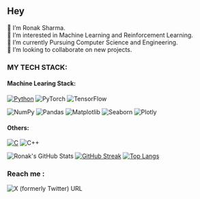 ## Hey


👋 I’m Ronak Sharma. \
👀 I’m interested in Machine Learning and Reinforcement Learning.\
🌱 I’m currently Pursuing Computer Science and Engineering.\
💞️ I’m looking to collaborate on new projects.


### MY TECH STACK:
#### Machine Learing Stack:
[![Python](https://img.shields.io/badge/-Python-033800?&logo=python&logoColor=0bf)](https://github.com/adamalston?tab=repositories&q=&type=&language=python)
![PyTorch](https://img.shields.io/badge/-PyTorch-055e00?&logo=PyTorch&logoColor=f00)
![TensorFlow](https://img.shields.io/badge/-TensorFlow-067300?&logo=TensorFlow&logoColor=f77c00)

![NumPy](https://img.shields.io/badge/-NumPy-0d0138?&logo=NumPy&logoColor=ff6791)
![Pandas](https://img.shields.io/badge/-Pandas-130252?&logo=Pandas&logoColor=0ff)
![Matplotlib](https://img.shields.io/badge/-Matplotlib-170263?&logo=Matplotlib&logoColor=336791)
![Seaborn](https://img.shields.io/badge/-Seaborn-1b0275?&logo=Seaborn&logoColor=336791)
![Plotly](https://img.shields.io/badge/-Plotly-1d0180?&logo=Plotly&logoColor=336791)

#### Others:
[![C](https://img.shields.io/badge/-C-808080?&logo=C)](https://github.com/adamalston?tab=repositories&q=&type=&language=c)
![C++](https://img.shields.io/badge/-C++-9c9c9c?&logo=c%2b%2b&logoColor=00599C)

![Ronak's GitHub Stats](https://github-readme-stats.vercel.app/api?username=ronaknowal&include_all_commits=true&count_private=true&show_icons=true&theme=tokyonight) [![GitHub Streak](http://github-readme-streak-stats.herokuapp.com?user=ronaknowal&theme=tokyonight_duo&fire=D825DD)](https://git.io/streak-stats)
[![Top Langs](https://github-readme-stats.vercel.app/api/top-langs/?username=ronaknowal&layout=compact&theme=tokyonight&hide_border=true)](https://github.com/ronaknowal)

### Reach me :

![X (formerly Twitter) URL](https://img.shields.io/twitter/url)
